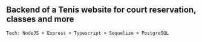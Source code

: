 ## Backend of a Tenis website for court reservation, classes and more

`Tech: NodeJS + Express + Typescript + Sequelize + PostgreSQL`
